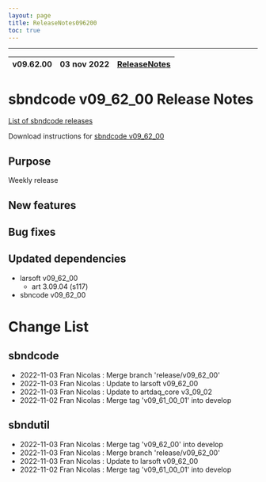 ```yaml
---
layout: page
title: ReleaseNotes096200
toc: true
---
```


-----------------------------------------------------------------------------
| v09.62.00 | 03 nov 2022 | [ReleaseNotes](ReleaseNotes096200.html) |
| --- | --- | --- |



sbndcode v09_62_00 Release Notes
=======================================================================================

[List of sbndcode releases](List_of_SBND_code_releases.html)

Download instructions for [sbndcode v09_62_00](http://scisoft.fnal.gov/scisoft/bundles/sbnd/v09_62_00/sbndcode-v09_62_00.html)

Purpose
---------------------------------------------------
Weekly release

New features
---------------------------------------------------

Bug fixes
---------------------------------------------------

Updated dependencies
---------------------------------------------------
* larsoft v09_62_00
  * art 3.09.04 (s117)
* sbncode v09_62_00

Change List
==========================================

sbndcode
---------------------------------------------------

* 2022-11-03  Fran Nicolas : Merge branch 'release/v09_62_00'
* 2022-11-03  Fran Nicolas : Update to larsoft v09_62_00
* 2022-11-03  Fran Nicolas : Update to artdaq_core v3_09_02
* 2022-11-02  Fran Nicolas : Merge tag 'v09_61_00_01' into develop

sbndutil
---------------------------------------------------

* 2022-11-03  Fran Nicolas : Merge tag 'v09_62_00' into develop
* 2022-11-03  Fran Nicolas : Merge branch 'release/v09_62_00'
* 2022-11-03  Fran Nicolas : Update to larsoft v09_62_00
* 2022-11-02  Fran Nicolas : Merge tag 'v09_61_00_01' into develop
